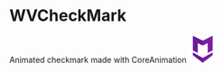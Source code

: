 # WVCheckMark
Animated checkmark made with CoreAnimation
![alt text](https://github.com/adam-p/markdown-here/raw/master/src/common/images/icon48.png "")

